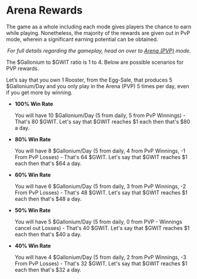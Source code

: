 # **Arena Rewards**

The game as a whole including each mode gives players the chance to earn while playing. Nonetheless, the majority of the rewards are given out in PvP mode, wherein a significant earning potential can be obtained.

<center>

_For full details regarding the gameplay, head on over to [Arena (PVP)](../phase1/arena/index.md) mode._

</center>

The $Gallonium to $GWIT ratio is 1 to 4. Below are possible scenarios for PVP rewards.

Let’s say that you own 1 Rooster, from the Egg-Sale, that produces 5 $Gallonium/Day and you only play in the Arena (PVP) 5 times per day, even if you get more by winning.

- **100% Win Rate**

  You will have 10 $Gallonium/Day (5 from daily, 5 from PvP Winnings) - That's 80 $GWIT. Let's say that $GWIT reaches $1 each then that's $80 a day.

- **80% Win Rate**

  You will have 8 $Gallonium/Day (5 from daily, 4 from PvP Winnings, -1 From PvP Losses) - That's 64 $GWIT. Let's say that $GWIT reaches $1 each then that's $64 a day.

- **60% Win Rate**

  You will have 6 $Gallonium/Day (5 from daily, 3 from PvP Winnings, -2 From PvP Losses) - That's 48 $GWIT. Let's say that $GWIT reaches $1 each then that's $48 a day.

- **50% Win Rate**

  You will have 5 $Gallonium/Day (5 from daily, 0 from PVP - Winnings cancel out Losses) - That's 40 $GWIT. Let's say that $GWIT reaches $1 each then that's $40 a day.

- **40% Win Rate**

  You will have 4 $Gallonium/Day (5 from daily, 2 from PvP Winnings, -3 From PvP Losses) - That's 32 $GWIT. Let's say that $GWIT reaches $1 each then that's $32 a day.
